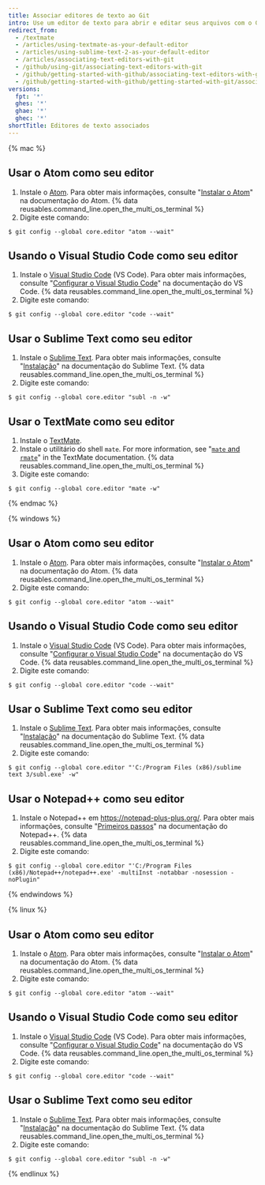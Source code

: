 ```yaml
---
title: Associar editores de texto ao Git
intro: Use um editor de texto para abrir e editar seus arquivos com o Git.
redirect_from:
  - /textmate
  - /articles/using-textmate-as-your-default-editor
  - /articles/using-sublime-text-2-as-your-default-editor
  - /articles/associating-text-editors-with-git
  - /github/using-git/associating-text-editors-with-git
  - /github/getting-started-with-github/associating-text-editors-with-git
  - /github/getting-started-with-github/getting-started-with-git/associating-text-editors-with-git
versions:
  fpt: '*'
  ghes: '*'
  ghae: '*'
  ghec: '*'
shortTitle: Editores de texto associados
---
```


{% mac %}

## Usar o Atom como seu editor

1. Instale o [Atom](https://atom.io/). Para obter mais informações, consulte "[Instalar o Atom](https://flight-manual.atom.io/getting-started/sections/installing-atom/)" na documentação do Atom.
{% data reusables.command_line.open_the_multi_os_terminal %}
3. Digite este comando:
  ```shell
  $ git config --global core.editor "atom --wait"
  ```

## Usando o Visual Studio Code como seu editor

1. Instale o [Visual Studio Code](https://code.visualstudio.com/) (VS Code). Para obter mais informações, consulte "[Configurar o Visual Studio Code](https://code.visualstudio.com/Docs/setup/setup-overview)" na documentação do VS Code.
{% data reusables.command_line.open_the_multi_os_terminal %}
3. Digite este comando:
  ```shell
  $ git config --global core.editor "code --wait"
 ```

## Usar o Sublime Text como seu editor

1. Instale o [Sublime Text](https://www.sublimetext.com/). Para obter mais informações, consulte "[Instalação](https://docs.sublimetext.io/guide/getting-started/installation.html)" na documentação do Sublime Text.
{% data reusables.command_line.open_the_multi_os_terminal %}
3. Digite este comando:
  ```shell
  $ git config --global core.editor "subl -n -w"
  ```

## Usar o TextMate como seu editor

1. Instale o [TextMate](https://macromates.com/).
2. Instale o utilitário do shell `mate`. For more information, see "[`mate` and `rmate`](https://macromates.com/blog/2011/mate-and-rmate/)" in the TextMate documentation.
{% data reusables.command_line.open_the_multi_os_terminal %}
4. Digite este comando:
  ```shell
  $ git config --global core.editor "mate -w"
  ```
{% endmac %}

{% windows %}

## Usar o Atom como seu editor

1. Instale o [Atom](https://atom.io/). Para obter mais informações, consulte "[Instalar o Atom](https://flight-manual.atom.io/getting-started/sections/installing-atom/)" na documentação do Atom.
{% data reusables.command_line.open_the_multi_os_terminal %}
3. Digite este comando:
  ```shell
  $ git config --global core.editor "atom --wait"
  ```

## Usando o Visual Studio Code como seu editor

1. Instale o [Visual Studio Code](https://code.visualstudio.com/) (VS Code). Para obter mais informações, consulte "[Configurar o Visual Studio Code](https://code.visualstudio.com/Docs/setup/setup-overview)" na documentação do VS Code.
{% data reusables.command_line.open_the_multi_os_terminal %}
3. Digite este comando:
  ```shell
  $ git config --global core.editor "code --wait"
 ```

## Usar o Sublime Text como seu editor

1. Instale o [Sublime Text](https://www.sublimetext.com/). Para obter mais informações, consulte "[Instalação](https://docs.sublimetext.io/guide/getting-started/installation.html)" na documentação do Sublime Text.
{% data reusables.command_line.open_the_multi_os_terminal %}
3. Digite este comando:
  ```shell
  $ git config --global core.editor "'C:/Program Files (x86)/sublime text 3/subl.exe' -w"
  ```

## Usar o Notepad++ como seu editor

1. Instale o Notepad++ em https://notepad-plus-plus.org/. Para obter mais informações, consulte "[Primeiros passos](https://npp-user-manual.org/docs/getting-started/)" na documentação do Notepad++.
{% data reusables.command_line.open_the_multi_os_terminal %}
3. Digite este comando:
  ```shell
  $ git config --global core.editor "'C:/Program Files (x86)/Notepad++/notepad++.exe' -multiInst -notabbar -nosession -noPlugin"
  ```
{% endwindows %}

{% linux %}

## Usar o Atom como seu editor

1. Instale o [Atom](https://atom.io/). Para obter mais informações, consulte "[Instalar o Atom](https://flight-manual.atom.io/getting-started/sections/installing-atom/)" na documentação do Atom.
{% data reusables.command_line.open_the_multi_os_terminal %}
3. Digite este comando:
  ```shell
  $ git config --global core.editor "atom --wait"
  ```

## Usando o Visual Studio Code como seu editor

1. Instale o [Visual Studio Code](https://code.visualstudio.com/) (VS Code). Para obter mais informações, consulte "[Configurar o Visual Studio Code](https://code.visualstudio.com/Docs/setup/setup-overview)" na documentação do VS Code.
{% data reusables.command_line.open_the_multi_os_terminal %}
3. Digite este comando:
  ```shell
  $ git config --global core.editor "code --wait"
 ```

## Usar o Sublime Text como seu editor

1. Instale o [Sublime Text](https://www.sublimetext.com/). Para obter mais informações, consulte "[Instalação](https://docs.sublimetext.io/guide/getting-started/installation.html)" na documentação do Sublime Text.
{% data reusables.command_line.open_the_multi_os_terminal %}
3. Digite este comando:
  ```shell
  $ git config --global core.editor "subl -n -w"
  ```

{% endlinux %}
